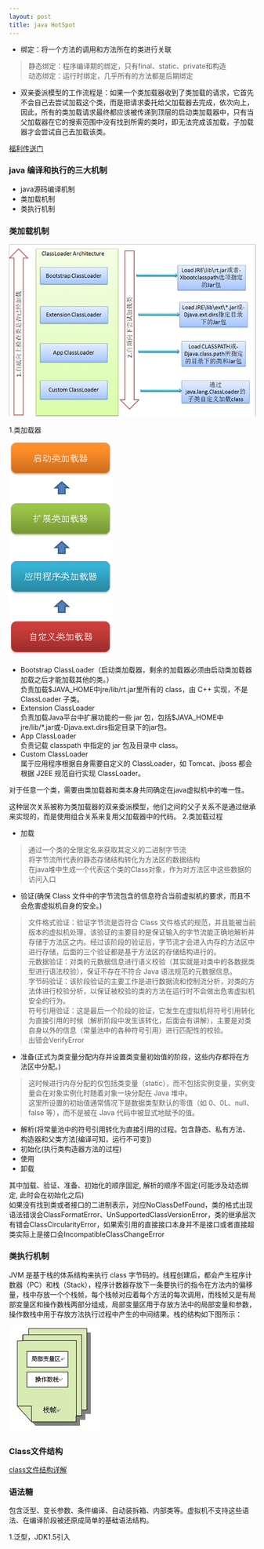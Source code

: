 ```yaml
---
layout: post
title: java HotSpot
---
```


+ 绑定：将一个方法的调用和方法所在的类进行关联<br>
>静态绑定：程序编译期的绑定，只有final、static、private和构造<br>
>动态绑定：运行时绑定，几乎所有的方法都是后期绑定<br>

+ 双亲委派模型的工作流程是：如果一个类加载器收到了类加载的请求，它首先不会自己去尝试加载这个类，而是把请求委托给父加载器去完成，依次向上，因此，所有的类加载请求最终都应该被传递到顶层的启动类加载器中，只有当父加载器在它的搜索范围中没有找到所需的类时，即无法完成该加载，子加载器才会尝试自己去加载该类。<br>

[福利传送门](http://wiki.jikexueyuan.com/project/java-vm/)
### java 编译和执行的三大机制
+ java源码编译机制
+ 类加载机制
+ 类执行机制

### 类加载机制

![类加载](https://raw.githubusercontent.com/nanhuirong/nanhuirong.github.io/master/_posts/jvmclass.gif)

1.类加载器

![类加载器层次](https://raw.githubusercontent.com/nanhuirong/nanhuirong.github.io/master/_posts/loader.png)

+ Bootstrap ClassLoader（启动类加载器，剩余的加载器必须由启动类加载器加载之后才能加载其他的类。）<br>
负责加载$JAVA_HOME中jre/lib/rt.jar里所有的 class，由 C++ 实现，不是 ClassLoader 子类。<br>
+ Extension ClassLoader<br>
负责加载Java平台中扩展功能的一些 jar 包，包括$JAVA_HOME中jre/lib/*.jar或-Djava.ext.dirs指定目录下的jar包。<br>
+ App ClassLoader<br>
负责记载 classpath 中指定的 jar 包及目录中 class。<br>
+ Custom ClassLoader<br>
属于应用程序根据自身需要自定义的 ClassLoader，如 Tomcat、jboss 都会根据 J2EE 规范自行实现 ClassLoader。<br>

对于任意一个类，需要由类加载器和类本身共同确定在java虚拟机中的唯一性。

这种层次关系被称为类加载器的双亲委派模型，他们之间的父子关系不是通过继承来实现的，而是使用组合关系来复用父加载器中的代码。
2.类加载过程
+ 加载<br>
>通过一个类的全限定名来获取其定义的二进制字节流<br>
>将字节流所代表的静态存储结构转化为方法区的数据结构<br>
>在java堆中生成一个代表这个类的Class对象，作为对方法区中这些数据的访问入口<br>
+ 验证(确保 Class 文件中的字节流包含的信息符合当前虚拟机的要求，而且不会危害虚拟机自身的安全。)<br>
>文件格式验证：验证字节流是否符合 Class 文件格式的规范，并且能被当前版本的虚拟机处理，该验证的主要目的是保证输入的字节流能正确地解析并存储于方法区之内。经过该阶段的验证后，字节流才会进入内存的方法区中进行存储，后面的三个验证都是基于方法区的存储结构进行的。<br>
>元数据验证：对类的元数据信息进行语义校验（其实就是对类中的各数据类型进行语法校验），保证不存在不符合 Java 语法规范的元数据信息。<br>
>字节码验证：该阶段验证的主要工作是进行数据流和控制流分析，对类的方法体进行校验分析，以保证被校验的类的方法在运行时不会做出危害虚拟机安全的行为。<br>
>符号引用验证：这是最后一个阶段的验证，它发生在虚拟机将符号引用转化为直接引用的时候（解析阶段中发生该转化，后面会有讲解），主要是对类自身以外的信息（常量池中的各种符号引用）进行匹配性的校验。<br>
>出错会VerifyError<br>
+ 准备(正式为类变量分配内存并设置类变量初始值的阶段，这些内存都将在方法区中分配。)<br>
>这时候进行内存分配的仅包括类变量（static），而不包括实例变量，实例变量会在对象实例化时随着对象一块分配在 Java 堆中。<br>
>这里所设置的初始值通常情况下是数据类型默认的零值（如 0、0L、null、false 等），而不是被在 Java 代码中被显式地赋予的值。<br>
+ 解析(将常量池中的符号引用转化为直接引用的过程。包含静态、私有方法、构造器和父类方法[编译可知，运行不可变])
+ 初始化(执行类构造器方法的过程)
+ 使用
+ 卸载

其中加载、验证、准备、初始化的顺序固定, 解析的顺序不固定(可能涉及动态绑定, 此时会在初始化之后)<br>
如果没有找到类或者接口的二进制表示，对应NoClassDefFound，类的格式出现语法错误会ClassFormatError、UnSupportedClassVersionError，类的继承层次有错会ClassCircularityError，如果索引用的直接接口本身并不是接口或者直接超类实际上是接口会IncompatibleClassChangeError<br>



### 类执行机制
JVM 是基于栈的体系结构来执行 class 字节码的。线程创建后，都会产生程序计数器（PC）和栈（Stack），程序计数器存放下一条要执行的指令在方法内的偏移量，栈中存放一个个栈帧，每个栈帧对应着每个方法的每次调用，而栈帧又是有局部变量区和操作数栈两部分组成，局部变量区用于存放方法中的局部变量和参数，操作数栈中用于存放方法执行过程中产生的中间结果。栈的结构如下图所示：

![类加载](https://raw.githubusercontent.com/nanhuirong/nanhuirong.github.io/master/_posts/classrun.gif)

### Class文件结构
[class文件结构详解](http://wiki.jikexueyuan.com/project/java-vm/class.html)


### 语法糖
包含泛型、变长参数、条件编译、自动装拆箱、内部类等。虚拟机不支持这些语法、在编译阶段被还原成简单的基础语法结构。

1.泛型，JDK1.5引入
